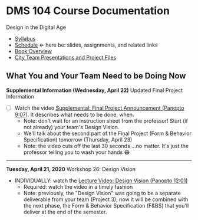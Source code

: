 # DMS 104 Course Documentation
Design in the Digital Age

- [Syllabus](syllabus.md)
- [Schedule](schedule.md)  &lArr; here be: slides, assignments, and related links
- [Book Overview](book-overview.md)
- [City Team Presentations and Project Files](files.md)

## What You and Your Team Need to be Doing Now

**Supplemental Information (Wednesday, April 22)** Updated Final Project Information

- [ ] Watch the video [Supplemental: Final Project Announcement (Panopto 9:07](https://rochester.hosted.panopto.com/Panopto/Pages/Viewer.aspx?id=c296b310-1754-4420-8529-aba500f5d955)).  It describes what needs to be done, when.
  - Note: don't wait for an instruction sheet from the professor!  Start (if not already) your team's Design Vision.
  - We'll talk about the second part of the Final Project (Form & Behavior Specification) tomorrow (Thursday, April 23)
  - Note: the video cuts off the last 30 seconds ...no matter.  It's just the professor telling you to wash your hands :mask:

<hr>

**Tuesday, April 21, 2020** Workshop 26: Design Vision

- INDIVIDUALLY: watch the [Lecture Video: Design Vision (Panopto 12:01)](https://rochester.hosted.panopto.com/Panopto/Pages/Viewer.aspx?id=7de3d126-bd61-4c68-8a9a-aba400ff0577)
  - Required: watch the video in a timely fashion
  - Note: previously, the "Design Vision" was going to be a separate deliverable from your team (Project 3); now it will be combined with the next phase, the Form & Behavior Specification (F&BS) that you'll deliver at the end of the semester.



